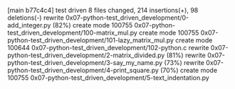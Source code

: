 [main b77c4c4] test driven
 8 files changed, 214 insertions(+), 98 deletions(-)
 rewrite 0x07-python-test_driven_development/0-add_integer.py (82%)
 create mode 100755 0x07-python-test_driven_development/100-matrix_mul.py
 create mode 100755 0x07-python-test_driven_development/101-lazy_matrix_mul.py
 create mode 100644 0x07-python-test_driven_development/102-python.c
 rewrite 0x07-python-test_driven_development/2-matrix_divided.py (81%)
 rewrite 0x07-python-test_driven_development/3-say_my_name.py (73%)
 rewrite 0x07-python-test_driven_development/4-print_square.py (70%)
 create mode 100755 0x07-python-test_driven_development/5-text_indentation.py
